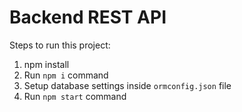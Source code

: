 # Backend REST API

Steps to run this project:

1. npm install
2. Run `npm i` command
3. Setup database settings inside `ormconfig.json` file
4. Run `npm start` command

